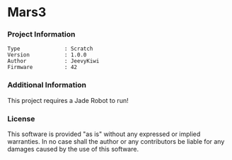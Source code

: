 Mars3
================



### Project Information
```
Type              : Scratch
Version           : 1.0.0
Author            : JeevyKiwi
Firmware          : 42
```

### Additional Information
This project requires a Jade Robot to run!

### License
This software is provided "as is" without any expressed or implied warranties.  In no case shall the author or any contributors be liable for any damages caused by the use of this software.

